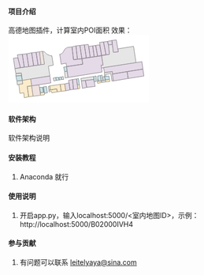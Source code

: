 #### 项目介绍
高德地图插件，计算室内POI面积
效果：
![POI背景示例](doc/B0FFF0EVLU_1.png)

#### 软件架构
软件架构说明


#### 安装教程

1. Anaconda 就行

#### 使用说明

1. 开启app.py，输入localhost:5000/<室内地图ID>，示例：http://localhost:5000/B02000IVH4

#### 参与贡献

1. 有问题可以联系 leitelyaya@sina.com